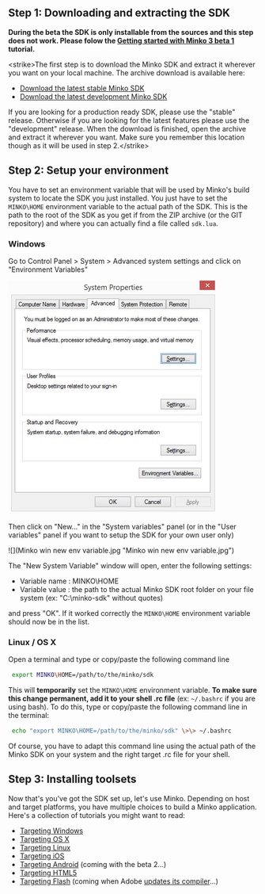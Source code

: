 Step 1: Downloading and extracting the SDK
------------------------------------------

**During the beta the SDK is only installable from the sources and this step does not work. Please folow the [Getting started with Minko 3 beta 1](Getting_started_with_Minko_3_beta_1.md) tutorial.**

\<strike\>The first step is to download the Minko SDK and extract it wherever you want on your local machine. The archive download is available here:

-   [Download the latest stable Minko SDK](http://minko/download)
-   [Download the latest development Minko SDK](http://minko/download)

If you are looking for a production ready SDK, please use the "stable" release. Otherwise if you are looking for the latest features please use the "development" release. When the download is finished, open the archive and extract it wherever you want. Make sure you remember this location though as it will be used in step 2.\</strike\>

Step 2: Setup your environment
------------------------------

You have to set an environment variable that will be used by Minko's build system to locate the SDK you just installed. You just have to set the `MINKO\HOME` environment variable to the actual path of the SDK. This is the path to the root of the SDK as you get if from the ZIP archive (or the GIT repository) and where you can actually find a file called `sdk.lua`.

### Windows

Go to Control Panel \> System \> Advanced system settings and click on "Environment Variables"

![](images/Minko_win_env_variables.jpg "images/Minko_win_env_variables.jpg")

Then click on "New..." in the "System variables" panel (or in the "User variables" panel if you want to setup the SDK for your own user only)

![](Minko win new env variable.jpg "Minko win new env variable.jpg")

The "New System Variable" window will open, enter the following settings:

-   Variable name : MINKO\HOME
-   Variable value : the path to the actual Minko SDK root folder on your file system (ex: "C:\\minko-sdk" without quotes)

and press "OK". If it worked correctly the `MINKO\HOME` environment variable should now be in the list.

### Linux / OS X

Open a terminal and type or copy/paste the following command line


```bash
 export MINKO\HOME=/path/to/the/minko/sdk 
```


This will **temporarily** set the `MINKO\HOME` environment variable. **To make sure this change permanent, add it to your shell .rc file** (ex: `~/.bashrc` if you are using bash). To do this, type or copy/paste the following command line in the terminal:


```bash
 echo "export MINKO\HOME=/path/to/the/minko/sdk" \>\> ~/.bashrc 
```


Of course, you have to adapt this command line using the actual path of the Minko SDK on your system and the right target .rc file for your shell.

Step 3: Installing toolsets
---------------------------

Now that's you've got the SDK set up, let's use Minko. Depending on host and target platforms, you have multiple choices to build a Minko application. Here's a collection of tutorials you might want to read:

-   [Targeting Windows](Targeting_Windows.md)
-   [Targeting OS X](Targeting_OS_X.md)
-   [Targeting Linux](Targeting_Linux.md)
-   [Targeting iOS](Targeting_iOS.md)
-   [Targeting Android](Targeting_Android.md) (coming with the beta 2...)
-   [Targeting HTML5](Targeting_HTML5.md)
-   [Targeting Flash](Targeting_Flash.md) (coming when Adobe [updates its compiler](https://github.com/adobe-flash/crossbridge/issues/28)...)

